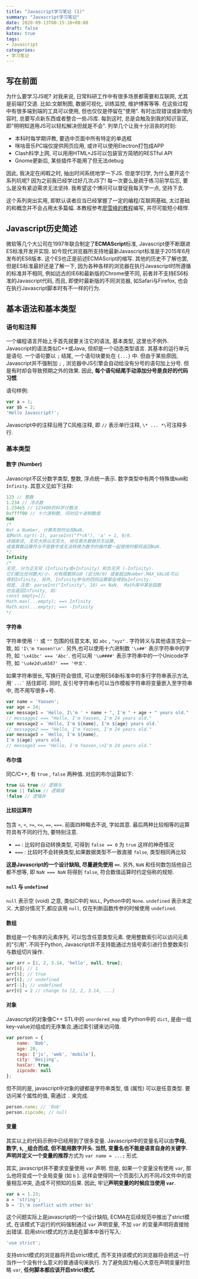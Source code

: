 ```yaml
---
title: "Javascript学习笔记 (1)"
summary: "Javascript学习笔记"
date: 2020-09-13T00:15:18+08:00
draft: false
katex: true
tags:
- Javascript
categories: 
- 学习笔记
---
```


## 写在前面

为什么要学习JS呢? 对我来说, 日常科研工作中有很多场景都需要和互联网, 尤其是前端打交道. 比如:文献制图, 数据可视化, 训练监控, 维护博客等等. 在这些过程中有很多端到端的工具可以使用, 但也仅仅是停留在"使用". 有时出现错误或新增内容时, 总要写点新东西或者整合一些JS库. 每到这时, 总是会触及到我的知识盲区, 即"明明知道用JS可以轻松解决但就是不会". 列举几个让我十分沮丧的时刻: 

- 本科时每学期评教, 要选中页面中所有特定的单选框
- 咪咕音乐PC端仅提供网页应用, 或许可以使用Electron打包成APP
- Clash科学上网, 可以用用HTML+JS可以包装官方简陋的RESTful API
- Gnome更新后, 某些插件不能用了但无法debug

因此, 我决定在闲暇之时, 抽出时间系统地学一下JS. 但是学归学, 为什么要开这个系列坑呢? 因为之前我已经学过好几次JS了! 每一次要么是疏于练习前学后忘, 要么是没有紧迫需求无法坚持. 我希望这个博问可以督促我每天学一点, 坚持下去. 

这个系列突出实用, 即默认读者应当已经掌握了一定的编程/互联网基础, 太过基础的和概念并不会占用太多篇幅. 本教程参考[廖雪峰的教程](https://www.liaoxuefeng.com/wiki/1022910821149312)编写, 并尽可能短小精悍. 

## Javascript历史简述

微软等几个大公司在1997年联合制定了**ECMAScript**标准, Javascript便不断跟进ES标准开发并实现. 如今现代浏览器所支持地最新Javascript标准是于2015年6月发布的ES6版本. 这个ES也正是前述ECMAScript的缩写. 其他的历史不了解也罢, 但是ES标准最好还是了解一下, 因为各种各样的浏览器在执行Javascript时所遵循的标准并不相同, 例如远古的IE6和最新版的Chrome便不同, 前者并不支持ES6标准的Javascript代码, 而且, 即使时最新版的不同浏览器, 如Safari与Firefox, 也会在执行Javascript脚本时有不一样的行为. 

## 基本语法和基本类型

### 语句和注释

一个编程语言开始上手首先就要关注它的语法, 基本类型, 这里也不例外. Javascript的语法类似C++或Java, 但却是一个动态类型语言. 其基本的运行单元是语句. 一个语句要以 `;` 结尾, 一个语句块要处在 `{...}` 中. 但由于某些原因, Javascript并不强制加 `;` , 浏览器中JS引擎会自动给没有分号的语句加上分号. 但是有时却会导致预期之外的效果. 因此, **每个语句结尾手动添加分号是良好的代码习惯**. 

语句样例:

```javascript
var a = 1;
var $b = 2;
'Hello Javascript!';
```

Javascript中的注释沿用了C风格注释, 即 `//` 表示单行注释, `\* ... *\`可注释多行. 

### 基本类型

#### 数字 (Number)

Javascript不区分数字类型, 整数, 浮点统一表示. 数字类型中有两个特殊值`NaN`和`Infinity`. 其意义见如下注释:

```javascript
123 // 整数
1.234 // 浮点数
1.234e5 // 123400的科学计数法
0xffff00 // 十六进制数, 同对应十进制数值
NaN
/* 
Not a Number, 计算失败时出现NaN. 
如Math.sqrt(-1), parseInt("f*ck"), 'a' + 1, 0/0. 
详细来说, 无穷大除以无穷大, 给任意负数做开方运算, 
或者算数运算符与不是数字或无法转换为数字的操作数一起使用时都将返回NaN. 
*/
Infinity
/*
无穷, 分为正无穷 (Infinity或+Infinity) 和负无穷 (-Infinity). 
它们都比任何数大/小. 对有限数除以0 (区分0/0) 或者超出Number.MAX_VALUE可以
得到Infinity, 另外, Infinity参与的四则运算都会得到±Infinity. 
但是, 注意: parseInt("Infinity", 10) => NaN,  Math库中某些函数
也会返回Infinity, 如:
const empty=[]; 
Math.max(...empty); ==> Infinity
Math.min(...empty); ==> -Infinity
*/
```

#### 字符串

字符串使用 `''` 或 `""` 包围的任意文本, 如 `abc` , `"xyz"` .  字符转义与其他语言完全一致, 如 `'I\'m Yaosen!\n'`. 另外,也可以使用十六进制数 `'\x##'` 表示字符串中的字符, 如 `'\x41bc' === 'Abc'`. 也可以用 `'\u####'` 表示字符串中的一个Unicode字符, 如 `'\u4e2d\u6587' === '中文'`. 

如果字符串很长, 写换行符会很烦, 可以使用ES6新标准中的多行字符串表示方法, 用`` `...` `` 括住即可. 同时, 反引号字符串也可以当作模板字符串将变量嵌入至字符串中, 而不用写很多+号.

```javascript
var name = 'Yaosen';
var age = 24;
var message1 = 'Hello, I\'m ' + name + ", I'm " + age + " years old."
// messagge1 === "Hello, I'm Yaosen, I'm 24 years old."
var message2 = `Hello, I'm ${name}, I'm ${age} years old.`
// messagge2 === "Hello, I'm Yaosen, I'm 24 years old."
var message3 = `Hello, I'm ${name},
I'm ${age} years old.`
// message3 === "Hello, I'm Yaosen,\nI'm 24 years old."
```



#### 布尔值

同C/C++, 有 `true` , `false` 两种值. 对应的布尔运算如下:

```javascript
true && true // 逻辑与
true || false // 逻辑或
!false // 逻辑非
```

#### 比较运算符

包含 `>`, `<`, `>=`, `<=`, `==`, `===`. 前面四种略去不说, 字如其意. 最后两种比较相等的运算符具有不同的行为, 要特别注意. 

- `==` : 比较时自动转换类型, 可得到 `false == 0` 为 `true` 这样的神奇情况
- `===` : 比较时不会转换类型,如果数据类型不一致直接 `false`, 类型相同再比较

**这是Javascript的一个设计缺陷, 尽量避免使用 `==`**. 另外, `NaN` 和任何数包括他自己都不想等, 即 `NaN === NaN` 将得到 `false`, 符合数值运算时约定俗称的规矩.

#### `null` 与 `undefined`

`null` 表示空 (void) 之意, 类似C中的 `NULL`, Python中的 `None`. `undefined` 表示未定义. 大部分情况下,都应该用 `null`, 仅在判断函数传参的时候使用 `undefined`.

#### 数组

数组是一个有序的元素序列, 可以包含任意类型元素. 使用整数索引可以访问元素的"引用". 不同于Python, Javascript并不支持能通过方括号索引进行负整数索引与数组切片操作.

```javascript
var arr = [1, 2, 3.14, 'hello', null, true];
arr[0]; // 1
arr[5]; // true
arr[6]; // undefined
arr[-1]; // undefined
arr[0] = 2 // change to [2, 2, 3.14, ...]
```

#### 对象

Javascript的对象像C++ STL中的 `unordered_map` 或 Python中的 `dict`, 是由一组key-value对组成的无序集合,通过索引键来访问值.

```javascript
var person = {
    name: 'Bob',
    age: 20,
    tags: ['js', 'web', 'mobile'],
    city: 'Beijing',
    hasCar: true,
    zipcode: null
};
```

但不同的是, javascript中对象的键都是字符串类型, 值 (属性) 可以是任意类型. 要访问某个属性的值, 需通过 `.` 来完成.

```javascript
person.name; // 'Bob'
person.zipcode; // null
```

#### 变量

其实以上的代码示例中已经用到了很多变量. Javascript中的变量名可以由**字母, 数字, `$`, `_`**组合而成, 但不能用数字开头. 当然, 变量名也不能是语言自身的关键字. 声明并定义一个变量的**推荐**方式为 `var name = ...;` 形式. 

其实, javascript并不要求变量使用 `var` 声明. 但是, 如果一个变量没有使用 `var`, 那么他将变成一个全局变量 (如 `b` ). 这样会使得同一个页面引入的不同JS文件中的变量相互冲突, 造成不可预知的后果. 因此, 牢记**声明变量的时候应当使用 `var`**. 

```javascript
var a = 1.23;
a = 'string';
b = 'I\'m conflict with other bs'
```

这个问题实际上是javascript的一个设计缺陷, ECMA在后续规范中推出了strict模式, 在该模式下运行的代码强制通过 `var` 声明变量, 不加 `var` 的变量声明将直接抛出错误. 启用strict模式的方法是在脚本中首行写入:

```javascript
'use strict';
```

支持strict模式的浏览器将开启strict模式, 而不支持该模式的浏览器将会把这一行当作一个没有什么意义的普通语句来执行. 为了避免因为粗心大意在声明变量时忽略 `var`, **任何脚本都应该开启strict模式**.

